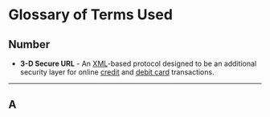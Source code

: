 # Glossary of Terms Used

## Number

- **3-D Secure URL** -  An [XML](https://en.wikipedia.org/wiki/XML)-based protocol designed to be an additional security layer for online [credit](https://en.wikipedia.org/wiki/Credit_card) and [debit card](https://en.wikipedia.org/wiki/Debit_card) transactions.

------

## A